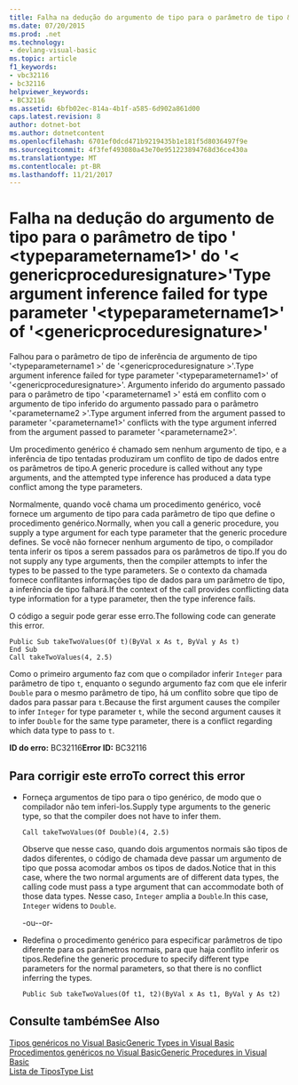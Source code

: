 ```yaml
---
title: Falha na dedução do argumento de tipo para o parâmetro de tipo &#39; &lt;typeparametername1&gt;&#39; do &#39;&lt; genericproceduresignature&gt;&#39;
ms.date: 07/20/2015
ms.prod: .net
ms.technology:
- devlang-visual-basic
ms.topic: article
f1_keywords:
- vbc32116
- bc32116
helpviewer_keywords:
- BC32116
ms.assetid: 6bfb02ec-814a-4b1f-a585-6d902a861d00
caps.latest.revision: 8
author: dotnet-bot
ms.author: dotnetcontent
ms.openlocfilehash: 6701ef0dcd471b9219435b1e181f5d8036497f9e
ms.sourcegitcommit: 4f3fef493080a43e70e951223894768d36ce430a
ms.translationtype: MT
ms.contentlocale: pt-BR
ms.lasthandoff: 11/21/2017
---
```

# <a name="type-argument-inference-failed-for-type-parameter-39lttypeparametername1gt39-of-39ltgenericproceduresignaturegt39"></a><span data-ttu-id="3654f-102">Falha na dedução do argumento de tipo para o parâmetro de tipo &#39; &lt;typeparametername1&gt;&#39; do &#39;&lt; genericproceduresignature&gt;&#39;</span><span class="sxs-lookup"><span data-stu-id="3654f-102">Type argument inference failed for type parameter &#39;&lt;typeparametername1&gt;&#39; of &#39;&lt;genericproceduresignature&gt;&#39;</span></span>
<span data-ttu-id="3654f-103">Falhou para o parâmetro de tipo de inferência de argumento de tipo '\<typeparametername1 >' de '\<genericproceduresignature >'.</span><span class="sxs-lookup"><span data-stu-id="3654f-103">Type argument inference failed for type parameter '\<typeparametername1>' of '\<genericproceduresignature>'.</span></span> <span data-ttu-id="3654f-104">Argumento inferido do argumento passado para o parâmetro de tipo '\<parametername1 >' está em conflito com o argumento de tipo inferido do argumento passado para o parâmetro '\<parametername2 >'.</span><span class="sxs-lookup"><span data-stu-id="3654f-104">Type argument inferred from the argument passed to parameter '\<parametername1>' conflicts with the type argument inferred from the argument passed to parameter '\<parametername2>'.</span></span>  
  
 <span data-ttu-id="3654f-105">Um procedimento genérico é chamado sem nenhum argumento de tipo, e a inferência de tipo tentadas produziram um conflito de tipo de dados entre os parâmetros de tipo.</span><span class="sxs-lookup"><span data-stu-id="3654f-105">A generic procedure is called without any type arguments, and the attempted type inference has produced a data type conflict among the type parameters.</span></span>  
  
 <span data-ttu-id="3654f-106">Normalmente, quando você chama um procedimento genérico, você fornece um argumento de tipo para cada parâmetro de tipo que define o procedimento genérico.</span><span class="sxs-lookup"><span data-stu-id="3654f-106">Normally, when you call a generic procedure, you supply a type argument for each type parameter that the generic procedure defines.</span></span> <span data-ttu-id="3654f-107">Se você não fornecer nenhum argumento de tipo, o compilador tenta inferir os tipos a serem passados para os parâmetros de tipo.</span><span class="sxs-lookup"><span data-stu-id="3654f-107">If you do not supply any type arguments, then the compiler attempts to infer the types to be passed to the type parameters.</span></span> <span data-ttu-id="3654f-108">Se o contexto da chamada fornece conflitantes informações tipo de dados para um parâmetro de tipo, a inferência de tipo falhará.</span><span class="sxs-lookup"><span data-stu-id="3654f-108">If the context of the call provides conflicting data type information for a type parameter, then the type inference fails.</span></span>  
  
 <span data-ttu-id="3654f-109">O código a seguir pode gerar esse erro.</span><span class="sxs-lookup"><span data-stu-id="3654f-109">The following code can generate this error.</span></span>  
  
```  
Public Sub takeTwoValues(Of t)(ByVal x As t, ByVal y As t)  
End Sub  
Call takeTwoValues(4, 2.5)  
```  
  
 <span data-ttu-id="3654f-110">Como o primeiro argumento faz com que o compilador inferir `Integer` para parâmetro de tipo `t`, enquanto o segundo argumento faz com que ele inferir `Double` para o mesmo parâmetro de tipo, há um conflito sobre que tipo de dados para passar para `t`.</span><span class="sxs-lookup"><span data-stu-id="3654f-110">Because the first argument causes the compiler to infer `Integer` for type parameter `t`, while the second argument causes it to infer `Double` for the same type parameter, there is a conflict regarding which data type to pass to `t`.</span></span>  
  
 <span data-ttu-id="3654f-111">**ID do erro:** BC32116</span><span class="sxs-lookup"><span data-stu-id="3654f-111">**Error ID:** BC32116</span></span>  
  
## <a name="to-correct-this-error"></a><span data-ttu-id="3654f-112">Para corrigir este erro</span><span class="sxs-lookup"><span data-stu-id="3654f-112">To correct this error</span></span>  
  
-   <span data-ttu-id="3654f-113">Forneça argumentos de tipo para o tipo genérico, de modo que o compilador não tem inferi-los.</span><span class="sxs-lookup"><span data-stu-id="3654f-113">Supply type arguments to the generic type, so that the compiler does not have to infer them.</span></span>  
  
    ```  
    Call takeTwoValues(Of Double)(4, 2.5)  
    ```  
  
     <span data-ttu-id="3654f-114">Observe que nesse caso, quando dois argumentos normais são tipos de dados diferentes, o código de chamada deve passar um argumento de tipo que possa acomodar ambos os tipos de dados.</span><span class="sxs-lookup"><span data-stu-id="3654f-114">Notice that in this case, where the two normal arguments are of different data types, the calling code must pass a type argument that can accommodate both of those data types.</span></span> <span data-ttu-id="3654f-115">Nesse caso, `Integer` amplia a `Double`.</span><span class="sxs-lookup"><span data-stu-id="3654f-115">In this case, `Integer` widens to `Double`.</span></span>  
  
     <span data-ttu-id="3654f-116">-ou-</span><span class="sxs-lookup"><span data-stu-id="3654f-116">-or-</span></span>  
  
-   <span data-ttu-id="3654f-117">Redefina o procedimento genérico para especificar parâmetros de tipo diferente para os parâmetros normais, para que haja conflito inferir os tipos.</span><span class="sxs-lookup"><span data-stu-id="3654f-117">Redefine the generic procedure to specify different type parameters for the normal parameters, so that there is no conflict inferring the types.</span></span>  
  
    ```  
    Public Sub takeTwoValues(Of t1, t2)(ByVal x As t1, ByVal y As t2)  
    ```  
  
## <a name="see-also"></a><span data-ttu-id="3654f-118">Consulte também</span><span class="sxs-lookup"><span data-stu-id="3654f-118">See Also</span></span>  
 [<span data-ttu-id="3654f-119">Tipos genéricos no Visual Basic</span><span class="sxs-lookup"><span data-stu-id="3654f-119">Generic Types in Visual Basic</span></span>](../../visual-basic/programming-guide/language-features/data-types/generic-types.md)  
 [<span data-ttu-id="3654f-120">Procedimentos genéricos no Visual Basic</span><span class="sxs-lookup"><span data-stu-id="3654f-120">Generic Procedures in Visual Basic</span></span>](../../visual-basic/programming-guide/language-features/data-types/generic-procedures.md)  
 [<span data-ttu-id="3654f-121">Lista de Tipos</span><span class="sxs-lookup"><span data-stu-id="3654f-121">Type List</span></span>](../../visual-basic/language-reference/statements/type-list.md)
